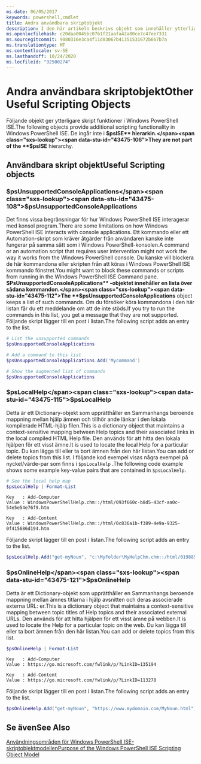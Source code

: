 ```yaml
---
ms.date: 06/05/2017
keywords: powershell,cmdlet
title: Andra användbara skriptobjekt
description: I den här artikeln beskrivs objekt som innehåller ytterligare skript funktioner i Windows PowerShell ISE.
ms.openlocfilehash: c20daa0045bc07b1f21aafa42a80ce7c47ee7331
ms.sourcegitcommit: 9080316e3ca4f11d83067b41351531672b667b7a
ms.translationtype: MT
ms.contentlocale: sv-SE
ms.lasthandoff: 10/24/2020
ms.locfileid: "92500274"
---
```

# <a name="other-useful-scripting-objects"></a><span data-ttu-id="43475-104">Andra användbara skriptobjekt</span><span class="sxs-lookup"><span data-stu-id="43475-104">Other Useful Scripting Objects</span></span>

<span data-ttu-id="43475-105">Följande objekt ger ytterligare skript funktioner i Windows PowerShell ISE.</span><span class="sxs-lookup"><span data-stu-id="43475-105">The following objects provide additional scripting functionality in Windows PowerShell ISE.</span></span> <span data-ttu-id="43475-106">De ingår inte i **$psISE** hierarkin.</span><span class="sxs-lookup"><span data-stu-id="43475-106">They are not part of the **$psISE** hierarchy.</span></span>

## <a name="useful-scripting-objects"></a><span data-ttu-id="43475-107">Användbara skript objekt</span><span class="sxs-lookup"><span data-stu-id="43475-107">Useful Scripting objects</span></span>

### <a name="psunsupportedconsoleapplications"></a><span data-ttu-id="43475-108">$psUnsupportedConsoleApplications</span><span class="sxs-lookup"><span data-stu-id="43475-108">$psUnsupportedConsoleApplications</span></span>

<span data-ttu-id="43475-109">Det finns vissa begränsningar för hur Windows PowerShell ISE interagerar med konsol program.</span><span class="sxs-lookup"><span data-stu-id="43475-109">There are some limitations on how Windows PowerShell ISE interacts with console applications.</span></span> <span data-ttu-id="43475-110">Ett kommando eller ett Automation-skript som kräver åtgärder från användaren kanske inte fungerar på samma sätt som i Windows PowerShell-konsolen.</span><span class="sxs-lookup"><span data-stu-id="43475-110">A command or an automation script that requires user intervention might not work the way it works from the Windows PowerShell console.</span></span> <span data-ttu-id="43475-111">Du kanske vill blockera de här kommandona eller skripten från att köras i Windows PowerShell ISE kommando fönstret.</span><span class="sxs-lookup"><span data-stu-id="43475-111">You might want to block these commands or scripts from running in the Windows PowerShell ISE Command pane.</span></span> <span data-ttu-id="43475-112">**$PsUnsupportedConsoleApplications** -objektet innehåller en lista över sådana kommandon.</span><span class="sxs-lookup"><span data-stu-id="43475-112">The **$psUnsupportedConsoleApplications** object keeps a list of such commands.</span></span> <span data-ttu-id="43475-113">Om du försöker köra kommandona i den här listan får du ett meddelande om att de inte stöds.</span><span class="sxs-lookup"><span data-stu-id="43475-113">If you try to run the commands in this list, you get a message that they are not supported.</span></span> <span data-ttu-id="43475-114">Följande skript lägger till en post i listan.</span><span class="sxs-lookup"><span data-stu-id="43475-114">The following script adds an entry to the list.</span></span>

```powershell
# List the unsupported commands
$psUnsupportedConsoleApplications

# Add a command to this list
$psUnsupportedConsoleApplications.Add('Mycommand')

# Show the augmented list of commands
$psUnsupportedConsoleApplications
```

### <a name="pslocalhelp"></a><span data-ttu-id="43475-115">$psLocalHelp</span><span class="sxs-lookup"><span data-stu-id="43475-115">$psLocalHelp</span></span>

<span data-ttu-id="43475-116">Detta är ett Dictionary-objekt som upprätthåller en Sammanhangs beroende mappning mellan hjälp ämnen och tillhör ande länkar i den lokala kompilerade HTML-hjälp filen.</span><span class="sxs-lookup"><span data-stu-id="43475-116">This is a dictionary object that maintains a context-sensitive mapping between Help topics and their associated links in the local compiled HTML Help file.</span></span> <span data-ttu-id="43475-117">Den används för att hitta den lokala hjälpen för ett visst ämne.</span><span class="sxs-lookup"><span data-stu-id="43475-117">It is used to locate the local Help for a particular topic.</span></span> <span data-ttu-id="43475-118">Du kan lägga till eller ta bort ämnen från den här listan.</span><span class="sxs-lookup"><span data-stu-id="43475-118">You can add or delete topics from this list.</span></span> <span data-ttu-id="43475-119">I följande kod exempel visas några exempel på nyckel/värde-par som finns i `$psLocalHelp` .</span><span class="sxs-lookup"><span data-stu-id="43475-119">The following code example shows some example key-value pairs that are contained in `$psLocalHelp`.</span></span>

```powershell
# See the local help map
$psLocalHelp | Format-List
```

```Output
Key   : Add-Computer
Value : WindowsPowerShellHelp.chm::/html/093f660c-b8d5-43cf-aa0c-54e5e54e76f9.htm

Key   : Add-Content
Value : WindowsPowerShellHelp.chm::/html/0c836a1b-f389-4e9a-9325-0f415686d194.htm
```

<span data-ttu-id="43475-120">Följande skript lägger till en post i listan.</span><span class="sxs-lookup"><span data-stu-id="43475-120">The following script adds an entry to the list.</span></span>

```powershell
$psLocalHelp.Add("get-myNoun", "c:\MyFolder\MyHelpChm.chm::/html/0198854a-1298-57ae-aa0c-87b5e5a84712.htm")
```

### <a name="psonlinehelp"></a><span data-ttu-id="43475-121">$psOnlineHelp</span><span class="sxs-lookup"><span data-stu-id="43475-121">$psOnlineHelp</span></span>

<span data-ttu-id="43475-122">Detta är ett Dictionary-objekt som upprätthåller en Sammanhangs beroende mappning mellan ämnes titlarna i hjälp avsnitten och deras associerade externa URL: er.</span><span class="sxs-lookup"><span data-stu-id="43475-122">This is a dictionary object that maintains a context-sensitive mapping between topic titles of Help topics and their associated external URLs.</span></span> <span data-ttu-id="43475-123">Den används för att hitta hjälpen för ett visst ämne på webben.</span><span class="sxs-lookup"><span data-stu-id="43475-123">It is used to locate the Help for a particular topic on the web.</span></span> <span data-ttu-id="43475-124">Du kan lägga till eller ta bort ämnen från den här listan.</span><span class="sxs-lookup"><span data-stu-id="43475-124">You can add or delete topics from this list.</span></span>

```powershell
$psOnlineHelp | Format-List
```

```Output
Key   : Add-Computer
Value : https://go.microsoft.com/fwlink/p/?LinkID=135194

Key   : Add-Content
Value : https://go.microsoft.com/fwlink/p/?LinkID=113278
```

<span data-ttu-id="43475-125">Följande skript lägger till en post i listan.</span><span class="sxs-lookup"><span data-stu-id="43475-125">The following script adds an entry to the list.</span></span>

```powershell
$psOnlineHelp.Add("get-myNoun", "https://www.mydomain.com/MyNoun.html")
```

## <a name="see-also"></a><span data-ttu-id="43475-126">Se även</span><span class="sxs-lookup"><span data-stu-id="43475-126">See Also</span></span>

[<span data-ttu-id="43475-127">Användningsområden för Windows PowerShell ISE-skriptobjektmodellen</span><span class="sxs-lookup"><span data-stu-id="43475-127">Purpose of the Windows PowerShell ISE Scripting Object Model</span></span>](../components/ise/object-model/Purpose-of-the-Windows-PowerShell-ISE-Scripting-Object-Model.md)
